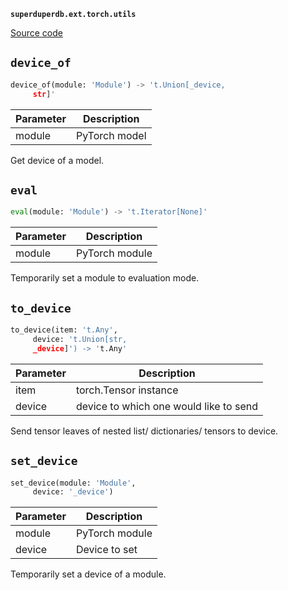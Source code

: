 **`superduperdb.ext.torch.utils`** 

[Source code](https://github.com/SuperDuperDB/superduperdb/blob/main/superduperdb/ext/torch/utils.py)

## `device_of` 

```python
device_of(module: 'Module') -> 't.Union[_device,
     str]'
```
| Parameter | Description |
|-----------|-------------|
| module | PyTorch model |

Get device of a model.

## `eval` 

```python
eval(module: 'Module') -> 't.Iterator[None]'
```
| Parameter | Description |
|-----------|-------------|
| module | PyTorch module |

Temporarily set a module to evaluation mode.

## `to_device` 

```python
to_device(item: 't.Any',
     device: 't.Union[str,
     _device]') -> 't.Any'
```
| Parameter | Description |
|-----------|-------------|
| item | torch.Tensor instance |
| device | device to which one would like to send |

Send tensor leaves of nested list/ dictionaries/ tensors to device.

## `set_device` 

```python
set_device(module: 'Module',
     device: '_device')
```
| Parameter | Description |
|-----------|-------------|
| module | PyTorch module |
| device | Device to set |

Temporarily set a device of a module.

